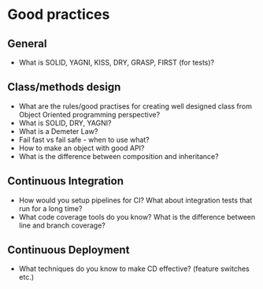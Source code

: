 # Good practices

## General
- What is SOLID, YAGNI, KISS, DRY, GRASP, FIRST (for tests)?

## Class/methods design
- What are the rules/good practises for creating well designed class from Object Oriented programming perspective?
- What is SOLID, DRY, YAGNI?
- What is a Demeter Law?
- Fail fast vs fail safe - when to use what?
- How to make an object with good API?
- What is the difference between composition and inheritance?

## Continuous Integration
- How would you setup pipelines for CI? What about integration tests that run for a long time?
- What code coverage tools do you know? What is the difference between line and branch coverage?

## Continuous Deployment
- What techniques do you know to make CD effective? (feature switches etc.)

